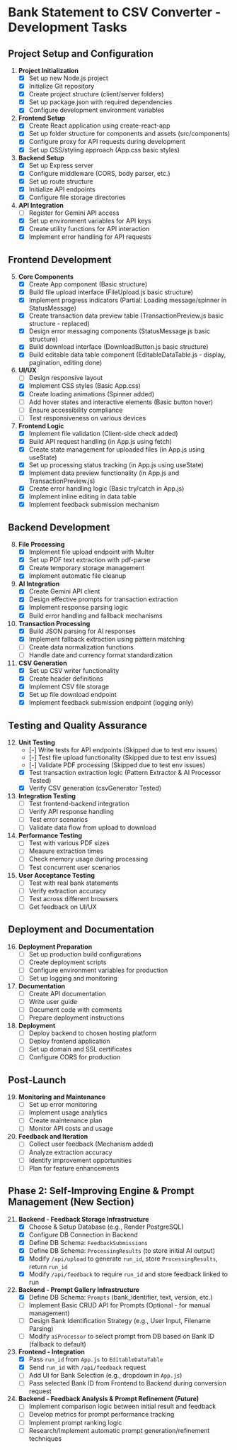 # Bank Statement to CSV Converter - Development Tasks

## Project Setup and Configuration

1. **Project Initialization**
   - [X] Set up new Node.js project
   - [X] Initialize Git repository
   - [X] Create project structure (client/server folders)
   - [X] Set up package.json with required dependencies
   - [X] Configure development environment variables

2. **Frontend Setup**
   - [X] Create React application using create-react-app
   - [X] Set up folder structure for components and assets (src/components)
   - [X] Configure proxy for API requests during development
   - [X] Set up CSS/styling approach (App.css basic styles)

3. **Backend Setup**
   - [X] Set up Express server
   - [X] Configure middleware (CORS, body parser, etc.)
   - [X] Set up route structure
   - [X] Initialize API endpoints
   - [X] Configure file storage directories

4. **API Integration**
   - [ ] Register for Gemini API access
   - [X] Set up environment variables for API keys
   - [X] Create utility functions for API interaction
   - [X] Implement error handling for API requests

## Frontend Development

5. **Core Components**
   - [X] Create App component (Basic structure)
   - [X] Build file upload interface (FileUpload.js basic structure)
   - [X] Implement progress indicators (Partial: Loading message/spinner in StatusMessage)
   - [X] Create transaction data preview table (TransactionPreview.js basic structure - replaced)
   - [X] Design error messaging components (StatusMessage.js basic structure)
   - [X] Build download interface (DownloadButton.js basic structure)
   - [X] Build editable data table component (EditableDataTable.js - display, pagination, editing done)

6. **UI/UX**
   - [ ] Design responsive layout
   - [X] Implement CSS styles (Basic App.css)
   - [X] Create loading animations (Spinner added)
   - [ ] Add hover states and interactive elements (Basic button hover)
   - [ ] Ensure accessibility compliance
   - [ ] Test responsiveness on various devices

7. **Frontend Logic**
   - [X] Implement file validation (Client-side check added)
   - [X] Build API request handling (in App.js using fetch)
   - [X] Create state management for uploaded files (in App.js using useState)
   - [X] Set up processing status tracking (in App.js using useState)
   - [X] Implement data preview functionality (in App.js and TransactionPreview.js)
   - [X] Create error handling logic (Basic try/catch in App.js)
   - [X] Implement inline editing in data table
   - [X] Implement feedback submission mechanism

## Backend Development

8. **File Processing**
   - [X] Implement file upload endpoint with Multer
   - [X] Set up PDF text extraction with pdf-parse
   - [X] Create temporary storage management
   - [X] Implement automatic file cleanup

9. **AI Integration**
   - [X] Create Gemini API client
   - [X] Design effective prompts for transaction extraction
   - [X] Implement response parsing logic
   - [X] Build error handling and fallback mechanisms

10. **Transaction Processing**
    - [X] Build JSON parsing for AI responses
    - [X] Implement fallback extraction using pattern matching
    - [ ] Create data normalization functions
    - [ ] Handle date and currency format standardization

11. **CSV Generation**
    - [X] Set up CSV writer functionality
    - [X] Create header definitions
    - [X] Implement CSV file storage
    - [X] Set up file download endpoint
    - [X] Implement feedback submission endpoint (logging only)

## Testing and Quality Assurance

12. **Unit Testing**
    - [-] Write tests for API endpoints (Skipped due to test env issues)
    - [-] Test file upload functionality (Skipped due to test env issues)
    - [-] Validate PDF processing (Skipped due to test env issues)
    - [X] Test transaction extraction logic (Pattern Extractor & AI Processor Tested)
    - [X] Verify CSV generation (csvGenerator Tested)

13. **Integration Testing**
    - [ ] Test frontend-backend integration
    - [ ] Verify API response handling
    - [ ] Test error scenarios
    - [ ] Validate data flow from upload to download

14. **Performance Testing**
    - [ ] Test with various PDF sizes
    - [ ] Measure extraction times
    - [ ] Check memory usage during processing
    - [ ] Test concurrent user scenarios

15. **User Acceptance Testing**
    - [ ] Test with real bank statements
    - [ ] Verify extraction accuracy
    - [ ] Test across different browsers
    - [ ] Get feedback on UI/UX

## Deployment and Documentation

16. **Deployment Preparation**
    - [ ] Set up production build configurations
    - [ ] Create deployment scripts
    - [ ] Configure environment variables for production
    - [ ] Set up logging and monitoring

17. **Documentation**
    - [ ] Create API documentation
    - [ ] Write user guide
    - [ ] Document code with comments
    - [ ] Prepare deployment instructions

18. **Deployment**
    - [ ] Deploy backend to chosen hosting platform
    - [ ] Deploy frontend application
    - [ ] Set up domain and SSL certificates
    - [ ] Configure CORS for production

## Post-Launch

19. **Monitoring and Maintenance**
    - [ ] Set up error monitoring
    - [ ] Implement usage analytics
    - [ ] Create maintenance plan
    - [ ] Monitor API costs and usage

20. **Feedback and Iteration**
    - [ ] Collect user feedback (Mechanism added)
    - [ ] Analyze extraction accuracy
    - [ ] Identify improvement opportunities
    - [ ] Plan for feature enhancements

## Phase 2: Self-Improving Engine & Prompt Management (New Section)

21. **Backend - Feedback Storage Infrastructure**
    - [X] Choose & Setup Database (e.g., Render PostgreSQL)
    - [X] Configure DB Connection in Backend
    - [X] Define DB Schema: `FeedbackSubmissions`
    - [X] Define DB Schema: `ProcessingResults` (to store initial AI output)
    - [X] Modify `/api/upload` to generate `run_id`, store `ProcessingResults`, return `run_id`
    - [X] Modify `/api/feedback` to require `run_id` and store feedback linked to run

22. **Backend - Prompt Gallery Infrastructure**
    - [X] Define DB Schema: `Prompts` (bank_identifier, text, version, etc.)
    - [ ] Implement Basic CRUD API for Prompts (Optional - for manual management)
    - [ ] Design Bank Identification Strategy (e.g., User Input, Filename Parsing)
    - [ ] Modify `aiProcessor` to select prompt from DB based on Bank ID (fallback to default)

23. **Frontend - Integration**
    - [X] Pass `run_id` from `App.js` to `EditableDataTable`
    - [X] Send `run_id` with `/api/feedback` request
    - [ ] Add UI for Bank Selection (e.g., dropdown in `App.js`)
    - [ ] Pass selected Bank ID from Frontend to Backend during conversion request

24. **Backend - Feedback Analysis & Prompt Refinement (Future)**
    - [ ] Implement comparison logic between initial result and feedback
    - [ ] Develop metrics for prompt performance tracking
    - [ ] Implement prompt ranking logic
    - [ ] Research/Implement automatic prompt generation/refinement techniques
